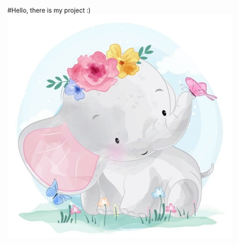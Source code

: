 #Hello, there is my project :)
![alt text](https://github.com/DianaOguren/webproject1/blob/master/picture.jpg)
